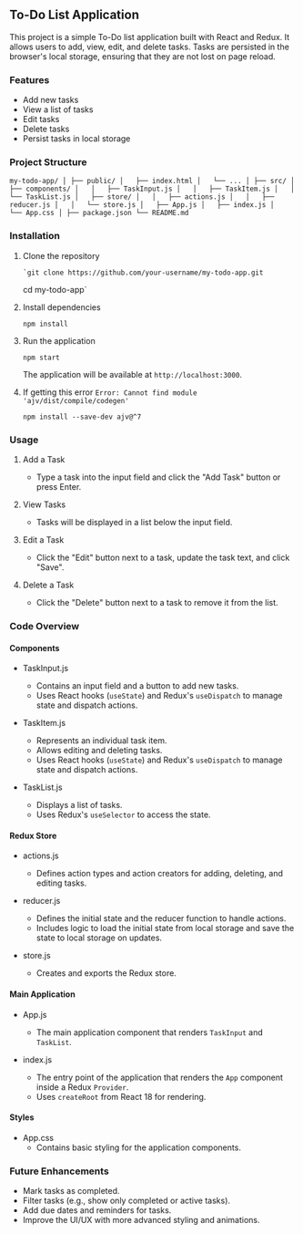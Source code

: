 ## To-Do List Application

This project is a simple To-Do list application built with React and Redux. It allows users to add, view, edit, and delete tasks. Tasks are persisted in the browser's local storage, ensuring that they are not lost on page reload.

### Features

- Add new tasks
- View a list of tasks
- Edit tasks
- Delete tasks
- Persist tasks in local storage

### Project Structure

`my-todo-app/
│
├── public/
│   ├── index.html
│   └── ...
│
├── src/
│   ├── components/
│   │   ├── TaskInput.js
│   │   ├── TaskItem.js
│   │   └── TaskList.js
│   ├── store/
│   │   ├── actions.js
│   │   ├── reducer.js
│   │   └── store.js
│   ├── App.js
│   ├── index.js
│   └── App.css
│
├── package.json
└── README.md`

### Installation

1.  Clone the repository

        `git clone https://github.com/your-username/my-todo-app.git

    cd my-todo-app`

2.  Install dependencies

    `npm install`

3.  Run the application

    `npm start`

    The application will be available at `http://localhost:3000`.

4.  If getting this error `Error: Cannot find module 'ajv/dist/compile/codegen'`

    `npm install --save-dev ajv@^7`

### Usage

1.  Add a Task

    - Type a task into the input field and click the "Add Task" button or press Enter.

2.  View Tasks

    - Tasks will be displayed in a list below the input field.

3.  Edit a Task

    - Click the "Edit" button next to a task, update the task text, and click "Save".

4.  Delete a Task

    - Click the "Delete" button next to a task to remove it from the list.

### Code Overview

#### Components

- TaskInput.js

  - Contains an input field and a button to add new tasks.
  - Uses React hooks (`useState`) and Redux's `useDispatch` to manage state and dispatch actions.

- TaskItem.js

  - Represents an individual task item.
  - Allows editing and deleting tasks.
  - Uses React hooks (`useState`) and Redux's `useDispatch` to manage state and dispatch actions.

- TaskList.js

  - Displays a list of tasks.
  - Uses Redux's `useSelector` to access the state.

#### Redux Store

- actions.js

  - Defines action types and action creators for adding, deleting, and editing tasks.

- reducer.js

  - Defines the initial state and the reducer function to handle actions.
  - Includes logic to load the initial state from local storage and save the state to local storage on updates.

- store.js

  - Creates and exports the Redux store.

#### Main Application

- App.js

  - The main application component that renders `TaskInput` and `TaskList`.

- index.js

  - The entry point of the application that renders the `App` component inside a Redux `Provider`.
  - Uses `createRoot` from React 18 for rendering.

#### Styles

- App.css
  - Contains basic styling for the application components.

### Future Enhancements

- Mark tasks as completed.
- Filter tasks (e.g., show only completed or active tasks).
- Add due dates and reminders for tasks.
- Improve the UI/UX with more advanced styling and animations.
